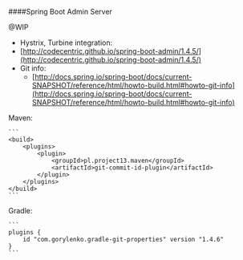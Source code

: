 ####Spring Boot Admin Server

@WIP

- Hystrix, Turbine integration:
 - [http://codecentric.github.io/spring-boot-admin/1.4.5/](http://codecentric.github.io/spring-boot-admin/1.4.5/)
- Git info:
  - [http://docs.spring.io/spring-boot/docs/current-SNAPSHOT/reference/html/howto-build.html#howto-git-info](http://docs.spring.io/spring-boot/docs/current-SNAPSHOT/reference/html/howto-build.html#howto-git-info)

Maven:
    
    ```
    <build>
        <plugins>
            <plugin>
                <groupId>pl.project13.maven</groupId>
                <artifactId>git-commit-id-plugin</artifactId>
            </plugin>
        </plugins>
    </build>
    ```
    
Gradle: 
    
    ```
    plugins {
        id "com.gorylenko.gradle-git-properties" version "1.4.6"
    }
    ```
